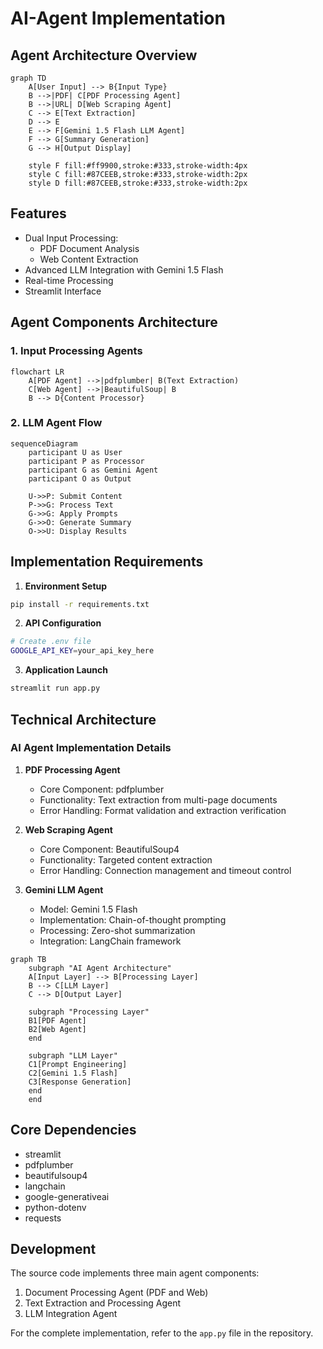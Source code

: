 # AI-Agent Implementation

## Agent Architecture Overview

```mermaid
graph TD
    A[User Input] --> B{Input Type}
    B -->|PDF| C[PDF Processing Agent]
    B -->|URL| D[Web Scraping Agent]
    C --> E[Text Extraction]
    D --> E
    E --> F[Gemini 1.5 Flash LLM Agent]
    F --> G[Summary Generation]
    G --> H[Output Display]

    style F fill:#ff9900,stroke:#333,stroke-width:4px
    style C fill:#87CEEB,stroke:#333,stroke-width:2px
    style D fill:#87CEEB,stroke:#333,stroke-width:2px
```

## Features

- Dual Input Processing:
  - PDF Document Analysis
  - Web Content Extraction
- Advanced LLM Integration with Gemini 1.5 Flash
- Real-time Processing
- Streamlit Interface

## Agent Components Architecture

### 1. Input Processing Agents
```mermaid
flowchart LR
    A[PDF Agent] -->|pdfplumber| B(Text Extraction)
    C[Web Agent] -->|BeautifulSoup| B
    B --> D{Content Processor}
```

### 2. LLM Agent Flow
```mermaid
sequenceDiagram
    participant U as User
    participant P as Processor
    participant G as Gemini Agent
    participant O as Output

    U->>P: Submit Content
    P->>G: Process Text
    G->>G: Apply Prompts
    G->>O: Generate Summary
    O->>U: Display Results
```

## Implementation Requirements

1. **Environment Setup**
```bash
pip install -r requirements.txt
```

2. **API Configuration**
```bash
# Create .env file
GOOGLE_API_KEY=your_api_key_here
```

3. **Application Launch**
```bash
streamlit run app.py
```

## Technical Architecture

### AI Agent Implementation Details

1. **PDF Processing Agent**
   - Core Component: pdfplumber
   - Functionality: Text extraction from multi-page documents
   - Error Handling: Format validation and extraction verification

2. **Web Scraping Agent**
   - Core Component: BeautifulSoup4
   - Functionality: Targeted content extraction
   - Error Handling: Connection management and timeout control

3. **Gemini LLM Agent**
   - Model: Gemini 1.5 Flash
   - Implementation: Chain-of-thought prompting
   - Processing: Zero-shot summarization
   - Integration: LangChain framework

```mermaid
graph TB
    subgraph "AI Agent Architecture"
    A[Input Layer] --> B[Processing Layer]
    B --> C[LLM Layer]
    C --> D[Output Layer]
    
    subgraph "Processing Layer"
    B1[PDF Agent]
    B2[Web Agent]
    end
    
    subgraph "LLM Layer"
    C1[Prompt Engineering]
    C2[Gemini 1.5 Flash]
    C3[Response Generation]
    end
    end
```


## Core Dependencies

- streamlit
- pdfplumber
- beautifulsoup4
- langchain
- google-generativeai
- python-dotenv
- requests

## Development

The source code implements three main agent components:
1. Document Processing Agent (PDF and Web)
2. Text Extraction and Processing Agent
3. LLM Integration Agent

For the complete implementation, refer to the `app.py` file in the repository.
